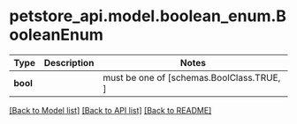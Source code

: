 # petstore_api.model.boolean_enum.BooleanEnum

Type | Description | Notes
------------- | ------------- | -------------
**bool** |  |  must be one of [schemas.BoolClass.TRUE, ]

[[Back to Model list]](../../README.md#documentation-for-models) [[Back to API list]](../../README.md#documentation-for-api-endpoints) [[Back to README]](../../README.md)

